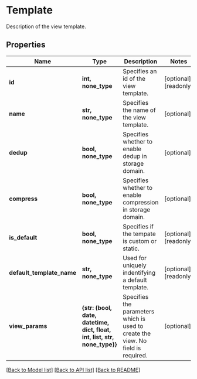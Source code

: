 # Template

Description of the view template.

## Properties
Name | Type | Description | Notes
------------ | ------------- | ------------- | -------------
**id** | **int, none_type** | Specifies an id of the view template. | [optional] [readonly] 
**name** | **str, none_type** | Specifies the name of the view template. | [optional] 
**dedup** | **bool, none_type** | Specifies whether to enable dedup in storage domain. | [optional] 
**compress** | **bool, none_type** | Specifies whether to enable compression in storage domain. | [optional] 
**is_default** | **bool, none_type** | Specifies if the tempate is custom or static. | [optional] [readonly] 
**default_template_name** | **str, none_type** | Used for uniquely indentifying a default template. | [optional] [readonly] 
**view_params** | **{str: (bool, date, datetime, dict, float, int, list, str, none_type)}** | Specifies the parameters which is used to create the view. No field is required. | [optional] 

[[Back to Model list]](../README.md#documentation-for-models) [[Back to API list]](../README.md#documentation-for-api-endpoints) [[Back to README]](../README.md)


